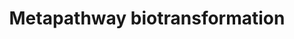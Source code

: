 ---
annotations:
- id: PW:0000124
  parent: regulatory pathway
  type: Pathway Ontology
  value: cellular detoxification pathway
authors:
- MaintBot
- Khanspers
- Ddigles
- Egonw
description: ''
last-edited: 2017-10-05
organisms:
- Mus musculus
redirect_from:
- /index.php/Pathway:WP1251
- /instance/WP1251
- /instance/WP1251_rr94721
revision: r94721
schema-jsonld:
- '@context': https://schema.org/
  '@id': https://wikipathways.github.io/pathways/WP1251.html
  '@type': Dataset
  creator:
    '@type': Organization
    name: WikiPathways
  description: ''
  keywords:
  - AC122521.4
  - AC140307.3-1
  - AC154274.1-1
  - AC161058.2-1
  - AKR1B10
  - Akr1a4
  - Akr1b3
  - Akr1d1
  - Akr7a5
  - Baat
  - CYP11B1
  - CYP11B2
  - Chst1
  - Chst10
  - Chst11
  - Chst12
  - Chst14
  - Chst2
  - Chst3
  - Chst4
  - Chst5
  - Chst7
  - Chst8
  - Chst9
  - Comt1
  - Cyp11a1
  - Cyp17a1
  - Cyp19a1
  - Cyp1a1
  - Cyp1a2
  - Cyp1b1
  - Cyp20a1
  - Cyp21a1
  - Cyp24a1
  - Cyp26a1
  - Cyp26b1
  - Cyp26c1
  - Cyp27a1
  - Cyp27b1
  - Cyp2e1
  - Cyp2f2
  - Cyp2r1
  - Cyp2s1
  - Cyp2u1
  - Cyp39a1
  - Cyp46a1
  - Cyp4b1
  - Cyp4f18
  - Cyp4f39
  - Cyp4v3
  - Cyp4x1
  - Cyp51
  - Cyp7a1
  - Cyp7b1
  - Cyp8b1
  - Ephx1
  - Ephx2
  - Fmo1
  - Fmo2
  - Fmo3
  - Fmo4
  - Fmo5
  - GAL3ST2
  - GSTA1
  - GSTA2
  - GSTA3
  - GSTA4
  - GSTM1
  - GSTM4
  - GSTM5
  - GSTP1
  - Gal3st1
  - Gal3st3
  - Gal3st4
  - Glyat
  - Gpx1
  - Gpx2
  - Gpx3
  - Gpx4
  - Gpx5
  - Gsr
  - Gss
  - Gstcd
  - Gstk1
  - Gstm5
  - Gstm7
  - Gsto1
  - Gsto2
  - Gstt1
  - Gstt2
  - Gstz1
  - HS3ST3A1
  - HS3ST3B1
  - Hnmt
  - Hs2st1
  - Hs3st1
  - Hs3st2
  - Hs3st4
  - Hs3st5
  - Hs3st6
  - Hs6st1
  - Hs6st2
  - Hs6st3
  - Inmt
  - Kcnab1
  - Kcnab2
  - Kcnab3
  - Mgst1
  - Mgst2
  - Mgst3
  - NAT2
  - NAT8
  - Nat10
  - Nat12
  - Nat13
  - Nat14
  - Nat5
  - Nat6
  - Nat8l
  - Nat9
  - Ndst1
  - Ndst2
  - Ndst3
  - Ndst4
  - Nnmt
  - SULT1C2
  - SULT2A1
  - Substrate-NH2
  - Substrate-O-R
  - Substrate-OH
  - Substrate-SH
  - Substrate=O
  - Sult1a1
  - Sult1b1
  - Sult1c2
  - Sult1e1
  - Sult2b1
  - Sult4a1
  - Tpmt
  - UGT1A10
  - UGT1A5
  - UGT1A9
  - UGT2A2
  - Ugt1a1
  - Ugt1a10
  - Ugt1a2
  - Ugt1a5
  - Ugt2a2
  - Ugt2a3
  license: CC0
  name: Metapathway biotransformation
seo: CreativeWork
title: Metapathway biotransformation
wpid: WP1251
---